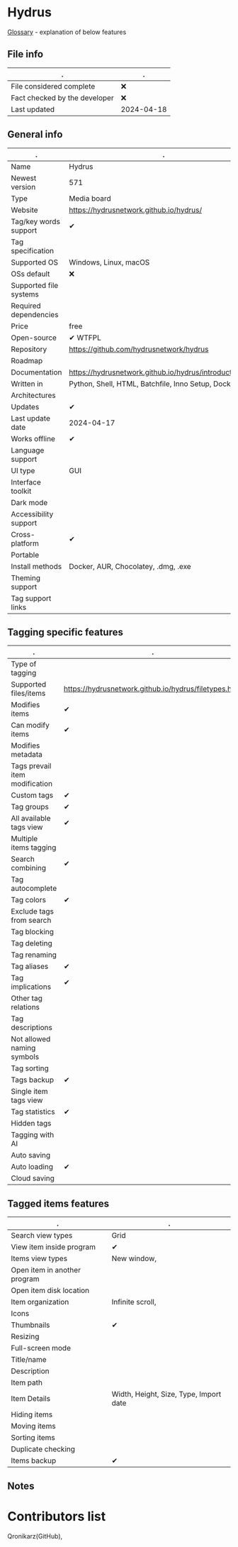 # Hydrus
[Glossary](glossary.md) - explanation of below features

## File info
. | . |
---|---
File considered complete | ❌
Fact checked by the developer | ❌
Last updated | 2024-04-18

## General info
. | . |
---|---
Name | Hydrus
Newest version | 571
Type | Media board
Website | https://hydrusnetwork.github.io/hydrus/
Tag/key words support | ✔
Tag specification | 
Supported OS | Windows, Linux, macOS
OSs default | ❌
Supported file systems | 
Required dependencies | 
Price | free
Open-source | ✔ WTFPL
Repository | https://github.com/hydrusnetwork/hydrus
Roadmap | 
Documentation | https://hydrusnetwork.github.io/hydrus/introduction.html
Written in | Python, Shell, HTML, Batchfile, Inno Setup, Dockerfile
Architectures | 
Updates | ✔
Last update date | 2024-04-17
Works offline | ✔
Language support | 
UI type | GUI
Interface toolkit | 
Dark mode | 
Accessibility support | 
Cross-platform | ✔
Portable | 
Install methods | Docker, AUR, Chocolatey, .dmg, .exe
Theming support | 
Tag support links | 

## Tagging specific features
. | . |
---|---
Type of tagging | 
Supported files/items | https://hydrusnetwork.github.io/hydrus/filetypes.html
Modifies items | ✔
Can modify items | ✔
Modifies metadata | 
Tags prevail item modification | 
Custom tags | ✔
Tag groups | ✔
All available tags view | ✔
Multiple items tagging | 
Search combining | ✔
Tag autocomplete | 
Tag colors | ✔
Exclude tags from search | 
Tag blocking | 
Tag deleting | 
Tag renaming | 
Tag aliases | ✔
Tag implications | ✔
Other tag relations | 
Tag descriptions | 
Not allowed naming symbols | 
Tag sorting | 
Tags backup | ✔
Single item tags view | 
Tag statistics | ✔
Hidden tags | 
Tagging with AI | 
Auto saving | 
Auto loading | ✔
Cloud saving | 

## Tagged items features
. | . |
---|---
Search view types | Grid
View item inside program | ✔
Items view types | New window,
Open item in another program | 
Open item disk location | 
Item organization | Infinite scroll,
Icons | 
Thumbnails | ✔
Resizing | 
Full-screen mode | 
Title/name | 
Description | 
Item path | 
Item Details | Width, Height, Size, Type, Import date
Hiding items | 
Moving items | 
Sorting items | 
Duplicate checking | 
Items backup | ✔

## Notes


# Contributors list
Qronikarz(GitHub), 
